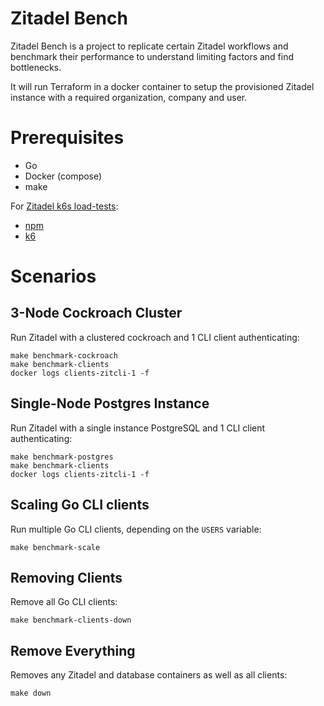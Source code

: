 # Zitadel Bench

Zitadel Bench is a project to replicate certain Zitadel workflows and benchmark their performance to understand limiting factors and find bottlenecks.

It will run Terraform in a docker container to setup the provisioned Zitadel instance with a required organization, company and user.

# Prerequisites


- Go
- Docker (compose)
- make

For [Zitadel k6s load-tests](https://github.com/zitadel/zitadel/tree/main/load-test):

- [npm](https://docs.npmjs.com/downloading-and-installing-node-js-and-npm)
- [k6](https://k6.io/docs/get-started/installation/)

# Scenarios

## 3-Node Cockroach Cluster

Run Zitadel with a clustered cockroach and 1 CLI client authenticating:
```
make benchmark-cockroach
make benchmark-clients
docker logs clients-zitcli-1 -f
```

## Single-Node Postgres Instance

Run Zitadel with a single instance PostgreSQL and 1 CLI client authenticating:
```
make benchmark-postgres
make benchmark-clients
docker logs clients-zitcli-1 -f
```

## Scaling Go CLI clients

Run multiple Go CLI clients, depending on the `USERS` variable:
```
make benchmark-scale
```

## Removing Clients

Remove all Go CLI clients:
```
make benchmark-clients-down
```

## Remove Everything

Removes any Zitadel and database containers as well as all clients:
```
make down
```

